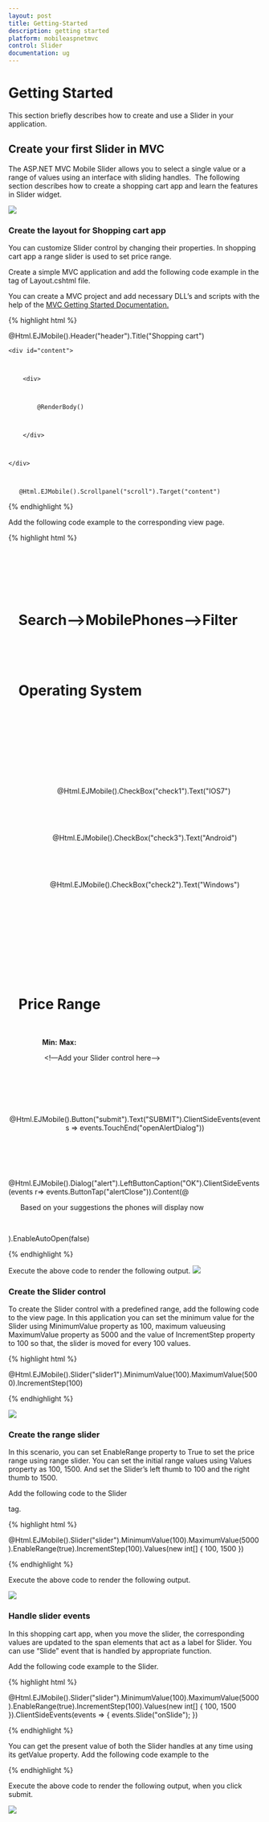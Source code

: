 ```yaml
---
layout: post
title: Getting-Started
description: getting started
platform: mobileaspnetmvc
control: Slider
documentation: ug
---
```


# Getting Started

This section briefly describes how to create and use a Slider in your application.

## Create your first Slider in MVC

The ASP.NET MVC Mobile Slider allows you to select a single value or a range of values using an interface with sliding handles.  The following section describes how to create a shopping cart app and learn the features in Slider widget.



![](Getting-Started_images/Getting-Started_img1.png)



### Create the layout for Shopping cart app	 

You can customize Slider control by changing their properties. In shopping cart app a range slider is used to set price range.

Create a simple MVC application and add the following code example in the <body> tag of Layout.cshtml file.

You can create a MVC project and add necessary DLL’s and scripts with the help of the [MVC Getting Started Documentation.](http://docs.syncfusion.com/js/)

{% highlight html %}

@Html.EJMobile().Header("header").Title("Shopping cart")



    <div id="content">



        <div>



            @RenderBody()



        </div>



    </div>



       @Html.EJMobile().Scrollpanel("scroll").Target("content")

{% endhighlight %}

Add the following code example to the corresponding view page.

{% highlight html %}

<div id="form" style="margin: 20px;">

     <div style="margin-bottom: 10px">

         <div style="margin-top:10px;">

             <h1>Search-->MobilePhones-->Filter</h1>

          </div>

           <h1>Operating System</h1>

      </div>

       <!-- create check box for different OS  -->

       <div align="center" id="checkbox" style="margin-bottom:10px">

       <table border="0" cellpadding="6">

        <tr>

         @Html.EJMobile().CheckBox("check1").Text("IOS7")

        </tr>

        <tr>

          @Html.EJMobile().CheckBox("check3").Text("Android")

        </tr>

        <tr>

          @Html.EJMobile().CheckBox("check2").Text("Windows")

        </tr>

       </table>

           </div>

           <div style="margin-bottom: 10px">

               <h1>Price Range</h1>

            </div>

            <b>Min:</b><span id="min">      <b>Max:  </b></span><span id="max" style="float:right"></span>

             <!—Add your Slider control here-->

             </div>

             <div align=center style="margin-top:20px;">

            @Html.EJMobile().Button("submit").Text("SUBMIT").ClientSideEvents(events => events.TouchEnd("openAlertDialog"))

              </div>

              <!-- dialog control -->

   @Html.EJMobile().Dialog("alert").LeftButtonCaption("OK").ClientSideEvents(events r=> events.ButtonTap("alertClose")).Content(@<div>

      Based on your suggestions the phones will display now

               </div>).EnableAutoOpen(false)


{% endhighlight %}

Execute the above code to render the following output. 
![](Getting-Started_images/Getting-Started_img2.png)



### Create the Slider control

To create the Slider control with a predefined range, add the following code to the view page. In this application you can set the minimum value for the Slider using MinimumValue property as 100, maximum valueusing MaximumValue property as 5000 and the value of IncrementStep property to 100 so that, the slider is moved for every 100 values. 

{% highlight html %}

@Html.EJMobile().Slider("slider1").MinimumValue(100).MaximumValue(5000).IncrementStep(100)

{% endhighlight %}

![](Getting-Started_images/Getting-Started_img3.png)



### Create the range slider

In this scenario, you can set EnableRange property to True to set the price range using range slider. You can set the initial range values using Values property as 100, 1500. And set the Slider’s left thumb to 100 and the right thumb to 1500. 

Add the following code to the Slider<div> tag.

{% highlight html %}

@Html.EJMobile().Slider("slider").MinimumValue(100).MaximumValue(5000).EnableRange(true).IncrementStep(100).Values(new int[] { 100, 1500 })

{% endhighlight %}

Execute the above code to render the following output. 

![](Getting-Started_images/Getting-Started_img4.png)



### Handle slider events

In this shopping cart app, when you move the slider, the corresponding values are updated to the span elements that act as a label for Slider. You can use “Slide” event that is handled by appropriate function. 

Add the following code example to the Slider.

{% highlight html %}

@Html.EJMobile().Slider("slider").MinimumValue(100).MaximumValue(5000).EnableRange(true).IncrementStep(100).Values(new int[] { 100, 1500 }).ClientSideEvents(events => { events.Slide("onSlide"); })


{% endhighlight %}


You can get the present value of both the Slider handles at any time using its getValue property.  Add the following code example to the <script> tag.


{% highlight html %}


//to display the slider value in span element (label) at initialize

    $(function (args) {

        window.dialogObject = $("#alert").data("ejmDialog"); //to create dialog object

        window.sliderObject = $("#slider").data("ejmSlider"); //to create slider object

        setValue("300,1500");//set slider labels at initialize

    });

    // handling slider slide event

    function onSlide() {

        var value = window.sliderObject.getValue();// get the value of slider by using getValue API

        setValue(value);

    }

    function setValue(value) {

        var position = value.indexOf(",");

        var min = value.substring(0, position); //to get left thumb value

        var max = value.substring(position + 1); //to get right thumb value

        $("#min").html("$" + min); //to set left thumb value to the left span

        $("#max").html("$" + max); // to set right thumb value to the right span

    }

{% endhighlight %}

Execute the above code to render the following output. 

![](Getting-Started_images/Getting-Started_img5.png)



### Add extra functionalities to Shopping cart

In the shopping cart app, a dialog displays to provide the information about the search when you click submit. Add the following code example to display the dialog.


{% highlight html %}

<script>

function alertClose() {



        $("#alertdlg").ejmDialog("close");



    }      //to open dialog add this code inside the script tag



         function openAlertDialog(args) {



        App.activePage.find("#alertdlg").ejmDialog("open");



    }//close dialog

</script>


{% endhighlight %}


Execute the above code to render the following output, when you click submit. 



![](Getting-Started_images/Getting-Started_img6.png)



